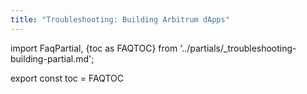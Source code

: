 ```yaml
---
title: "Troubleshooting: Building Arbitrum dApps"
---
```


import FaqPartial, {toc as FAQTOC} from '../partials/\_troubleshooting-building-partial.md';

<div data-faq-origin-slug='build-faq'>
    <FaqPartial />
</div>

export const toc = FAQTOC
